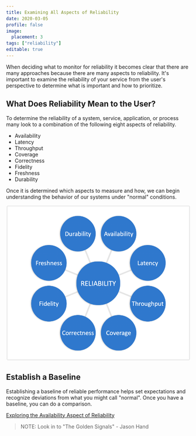 ```yaml
---
title: Examining All Aspects of Reliability
date: 2020-03-05
profile: false
image:
  placement: 3
tags: ["reliability"]
editable: true
---
```


When deciding what to monitor for reliability it becomes clear that there are many approaches because there are many aspects to reliability. It's important to examine the reliability of your service from the user's perspective to determine what is important and how to prioritize.

## What Does Reliability Mean to the User?

To determine the reliability of a system, service, application, or process many look to a combination of the following eight aspects of reliability.

- Availability
- Latency
- Throughput
- Coverage
- Correctness
- Fidelity
- Freshness
- Durability

Once it is determined which aspects to measure and how, we can begin understanding the behavior of our systems under "normal" conditions.

![](aspects-of-reliability.png)

## Establish a Baseline

Establishing a baseline of reliable performance helps set expectations and recognize deviations from what you might call "normal". Once you have a baseline, you can do a comparison.

[Exploring the Availability Aspect of Reliability](/post/exploring-the-availability-aspect-of-reliability/)

>NOTE: Look in to "The Golden Signals" - Jason Hand
